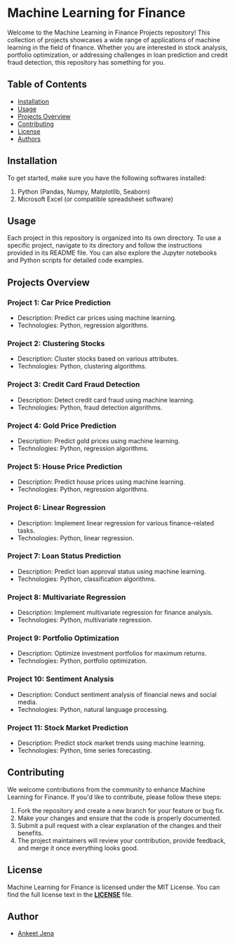
# Machine Learning for Finance

Welcome to the Machine Learning in Finance Projects repository! This collection of projects showcases a wide range of applications of machine learning in the field of finance. Whether you are interested in stock analysis, portfolio optimization, or addressing challenges in loan prediction and credit fraud detection, this repository has something for you.


## Table of Contents

- [ Installation ](#install)
- [ Usage ](#usage)
- [ Projects Overview ](#proj)
- [ Contributing ](#contri)
- [ License ](#license)
- [ Authors ](#auth)


<a name="install"></a>
## Installation

To get started, make sure you have the following softwares installed:

1. Python (Pandas, Numpy, Matplotlib, Seaborn)
2. Microsoft Excel (or compatible spreadsheet software)


<a name="usage"></a>
## Usage

Each project in this repository is organized into its own directory. To use a specific project, navigate to its directory and follow the instructions provided in its README file. You can also explore the Jupyter notebooks and Python scripts for detailed code examples.

<a name="proj"></a>
## Projects Overview

### Project 1: Car Price Prediction
- Description: Predict car prices using machine learning.
- Technologies: Python, regression algorithms.

### Project 2: Clustering Stocks
- Description: Cluster stocks based on various attributes.
- Technologies: Python, clustering algorithms.

### Project 3: Credit Card Fraud Detection
- Description: Detect credit card fraud using machine learning.
- Technologies: Python, fraud detection algorithms.

### Project 4: Gold Price Prediction
- Description: Predict gold prices using machine learning.
- Technologies: Python, regression algorithms.

### Project 5: House Price Prediction
- Description: Predict house prices using machine learning.
- Technologies: Python, regression algorithms.

### Project 6: Linear Regression
- Description: Implement linear regression for various finance-related tasks.
- Technologies: Python, linear regression.

### Project 7: Loan Status Prediction
- Description: Predict loan approval status using machine learning.
- Technologies: Python, classification algorithms.

### Project 8: Multivariate Regression
- Description: Implement multivariate regression for finance analysis.
- Technologies: Python, multivariate regression.

### Project 9: Portfolio Optimization
- Description: Optimize investment portfolios for maximum returns.
- Technologies: Python, portfolio optimization.

### Project 10: Sentiment Analysis
- Description: Conduct sentiment analysis of financial news and social media.
- Technologies: Python, natural language processing.

### Project 11: Stock Market Prediction
- Description: Predict stock market trends using machine learning.
- Technologies: Python, time series forecasting.


<a name="contri"></a>
## Contributing

We welcome contributions from the community to enhance Machine Learning for Finance. If you'd like to contribute, please follow these steps:

1. Fork the repository and create a new branch for your feature or bug fix.
2. Make your changes and ensure that the code is properly documented.
3. Submit a pull request with a clear explanation of the changes and their benefits.
4. The project maintainers will review your contribution, provide feedback, and merge it once everything looks good.


<a name="license"></a>
## License

Machine Learning for Finance is licensed under the MIT License. You can find the full license text in the [**LICENSE**](https://github.com/soham-parundekar/ML-Finance/blob/main/LICENSE) file.


## Author

- [Ankeet Jena](https://www.github.com/Ankeet123)
